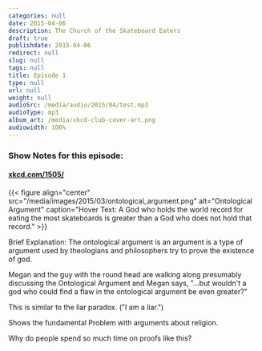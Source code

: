 ```yaml
---
categories: null
date: 2015-04-06
description: The Church of the Skateboard Eaters
draft: true
publishdate: 2015-04-06
redirect: null
slug: null
tags: null
title: Episode 1
type: null
url: null
weight: null
audioSrc: /media/audio/2015/04/test.mp3
audioType: mp3
album_art: /media/xkcd-club-cover-art.png
audiowidth: 100%
---
```



### Show Notes for this episode:

#### [xkcd.com/1505/](http://xkcd.com/1505)

{{< figure align="center" src="/media/images/2015/03/ontological_argument.png" alt="Ontological Argument" caption="Hover Text: A God who holds the world record for eating the most skateboards is greater than a God who does not hold that record." >}}

Brief Explanation: The ontological argument is an argument is a type of argument used by theologians and philosophers try to prove the existence of god.

Megan and the guy with the round head are walking along presumably discussing the Ontological Argument and Megan says, "...but wouldn't a god who could find a flaw in the ontological argument be even greater?"

This is similar to the liar paradox. ("I am a liar.")

Shows the fundamental Problem with arguments about religion.

Why do people spend so much time on proofs like this?

